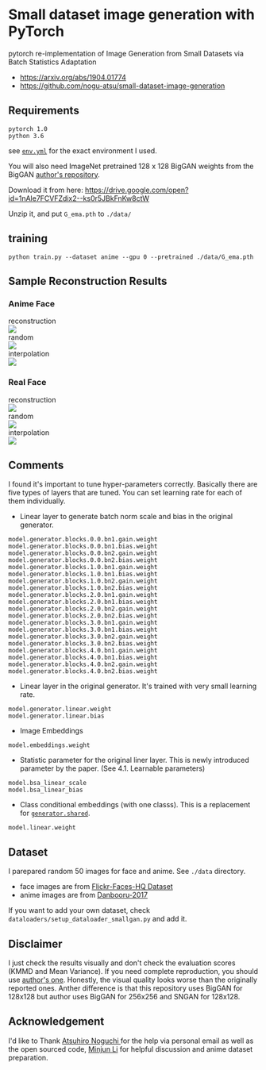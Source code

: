 #  Small dataset image generation with PyTorch

pytorch re-implementation of Image Generation from Small Datasets via Batch Statistics Adaptation
- https://arxiv.org/abs/1904.01774
- https://github.com/nogu-atsu/small-dataset-image-generation

## Requirements
```
pytorch 1.0
python 3.6
```
see [`env.yml`](./env.yml) for the exact environment I used.

You will also need ImageNet pretrained 128 x 128 BigGAN weights from the BigGAN [author's repository](https://github.com/ajbrock/BigGAN-PyTorch). 

Download it from here: https://drive.google.com/open?id=1nAle7FCVFZdix2--ks0r5JBkFnKw8ctW
  
Unzip it, and put `G_ema.pth` to `./data/`

## training 
```
python train.py --dataset anime --gpu 0 --pretrained ./data/G_ema.pth
```

## Sample Reconstruction Results
### Anime Face
reconstruction   
![](./samples/anime_reconstruct.jpg)   
random   
![](./samples/anime_random.jpg)     
interpolation  
![](./samples/anime_interpolate.jpg)       


### Real Face
reconstruction   
![](./samples/face_reconstruct.jpg)   
random   
![](./samples/face_random.jpg)     
interpolation  
![](./samples/face_interpolate.jpg)       

## Comments
I found it's important to tune hyper-parameters correctly. Basically there are five types of layers that are tuned. You can set learning rate for each of them individually.

- Linear layer to generate batch norm scale and bias in the original generator.
```
model.generator.blocks.0.0.bn1.gain.weight
model.generator.blocks.0.0.bn1.bias.weight
model.generator.blocks.0.0.bn2.gain.weight
model.generator.blocks.0.0.bn2.bias.weight
model.generator.blocks.1.0.bn1.gain.weight
model.generator.blocks.1.0.bn1.bias.weight
model.generator.blocks.1.0.bn2.gain.weight
model.generator.blocks.1.0.bn2.bias.weight
model.generator.blocks.2.0.bn1.gain.weight
model.generator.blocks.2.0.bn1.bias.weight
model.generator.blocks.2.0.bn2.gain.weight
model.generator.blocks.2.0.bn2.bias.weight
model.generator.blocks.3.0.bn1.gain.weight
model.generator.blocks.3.0.bn1.bias.weight
model.generator.blocks.3.0.bn2.gain.weight
model.generator.blocks.3.0.bn2.bias.weight
model.generator.blocks.4.0.bn1.gain.weight
model.generator.blocks.4.0.bn1.bias.weight
model.generator.blocks.4.0.bn2.gain.weight
model.generator.blocks.4.0.bn2.bias.weight
```
- Linear layer in the original generator. It's trained with very small learning rate. 
```
model.generator.linear.weight
model.generator.linear.bias
```
- Image Embeddings
```
model.embeddings.weight
```
- Statistic parameter for the original liner layer. This is newly introduced parameter by the paper. (See 4.1. Learnable parameters)
```
model.bsa_linear_scale
model.bsa_linear_bias
```
- Class conditional embeddings (with one classs). This is a replacement for [`generator.shared`](https://github.com/ajbrock/BigGAN-PyTorch/blob/ba3d05754120e9d3b68313ec7b0f9833fc5ee8bc/BigGAN.py#L82). 
```
model.linear.weight
```

## Dataset
I parepared random 50 images for face and anime. See `./data` directory. 
- face images are from [Flickr-Faces-HQ Dataset](https://github.com/NVlabs/ffhq-dataset)
- anime images are from [Danbooru-2017](https://www.gwern.net/Danbooru2018)

If you want to add your own dataset, check `dataloaders/setup_dataloader_smallgan.py` and add it.

## Disclaimer
I just check the results visually and don't check the evaluation scores (KMMD and Mean Variance). If you need complete reproduction, you should use [author's one](https://github.com/nogu-atsu/small-dataset-image-generation). Honestly, the visual quality looks worse than the originally reported ones. Anther difference is that this repository uses BigGAN for 128x128 but author uses BigGAN for 256x256 and SNGAN for 128x128. 

## Acknowledgement
I'd like to Thank [Atsuhiro Noguchi ](https://github.com/nogu-atsu/) for the help via personal email as well as the open sourced code, [Minjun Li](https://github.com/minjunli) for helpful discussion and anime dataset preparation. 
